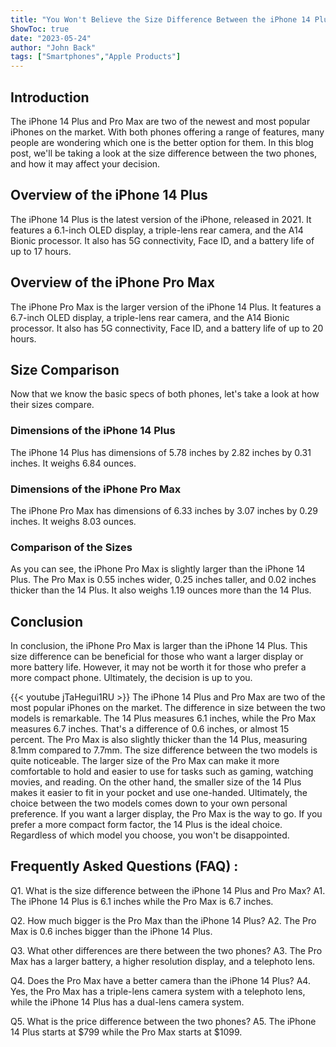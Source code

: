 ```yaml
---
title: "You Won't Believe the Size Difference Between the iPhone 14 Plus and Pro Max!"
ShowToc: true 
date: "2023-05-24"
author: "John Back" 
tags: ["Smartphones","Apple Products"]
---
```

## Introduction

The iPhone 14 Plus and Pro Max are two of the newest and most popular iPhones on the market. With both phones offering a range of features, many people are wondering which one is the better option for them. In this blog post, we'll be taking a look at the size difference between the two phones, and how it may affect your decision.

## Overview of the iPhone 14 Plus

The iPhone 14 Plus is the latest version of the iPhone, released in 2021. It features a 6.1-inch OLED display, a triple-lens rear camera, and the A14 Bionic processor. It also has 5G connectivity, Face ID, and a battery life of up to 17 hours.

## Overview of the iPhone Pro Max

The iPhone Pro Max is the larger version of the iPhone 14 Plus. It features a 6.7-inch OLED display, a triple-lens rear camera, and the A14 Bionic processor. It also has 5G connectivity, Face ID, and a battery life of up to 20 hours.

## Size Comparison

Now that we know the basic specs of both phones, let's take a look at how their sizes compare.

### Dimensions of the iPhone 14 Plus

The iPhone 14 Plus has dimensions of 5.78 inches by 2.82 inches by 0.31 inches. It weighs 6.84 ounces.

### Dimensions of the iPhone Pro Max

The iPhone Pro Max has dimensions of 6.33 inches by 3.07 inches by 0.29 inches. It weighs 8.03 ounces.

### Comparison of the Sizes

As you can see, the iPhone Pro Max is slightly larger than the iPhone 14 Plus. The Pro Max is 0.55 inches wider, 0.25 inches taller, and 0.02 inches thicker than the 14 Plus. It also weighs 1.19 ounces more than the 14 Plus.

## Conclusion

In conclusion, the iPhone Pro Max is larger than the iPhone 14 Plus. This size difference can be beneficial for those who want a larger display or more battery life. However, it may not be worth it for those who prefer a more compact phone. Ultimately, the decision is up to you.

{{< youtube jTaHegui1RU >}} 
The iPhone 14 Plus and Pro Max are two of the most popular iPhones on the market. The difference in size between the two models is remarkable. The 14 Plus measures 6.1 inches, while the Pro Max measures 6.7 inches. That's a difference of 0.6 inches, or almost 15 percent. The Pro Max is also slightly thicker than the 14 Plus, measuring 8.1mm compared to 7.7mm. The size difference between the two models is quite noticeable. The larger size of the Pro Max can make it more comfortable to hold and easier to use for tasks such as gaming, watching movies, and reading. On the other hand, the smaller size of the 14 Plus makes it easier to fit in your pocket and use one-handed. Ultimately, the choice between the two models comes down to your own personal preference. If you want a larger display, the Pro Max is the way to go. If you prefer a more compact form factor, the 14 Plus is the ideal choice. Regardless of which model you choose, you won't be disappointed.

## Frequently Asked Questions (FAQ) :
Q1. What is the size difference between the iPhone 14 Plus and Pro Max?
A1. The iPhone 14 Plus is 6.1 inches while the Pro Max is 6.7 inches.

Q2. How much bigger is the Pro Max than the iPhone 14 Plus?
A2. The Pro Max is 0.6 inches bigger than the iPhone 14 Plus.

Q3. What other differences are there between the two phones?
A3. The Pro Max has a larger battery, a higher resolution display, and a telephoto lens.

Q4. Does the Pro Max have a better camera than the iPhone 14 Plus?
A4. Yes, the Pro Max has a triple-lens camera system with a telephoto lens, while the iPhone 14 Plus has a dual-lens camera system.

Q5. What is the price difference between the two phones?
A5. The iPhone 14 Plus starts at $799 while the Pro Max starts at $1099.


